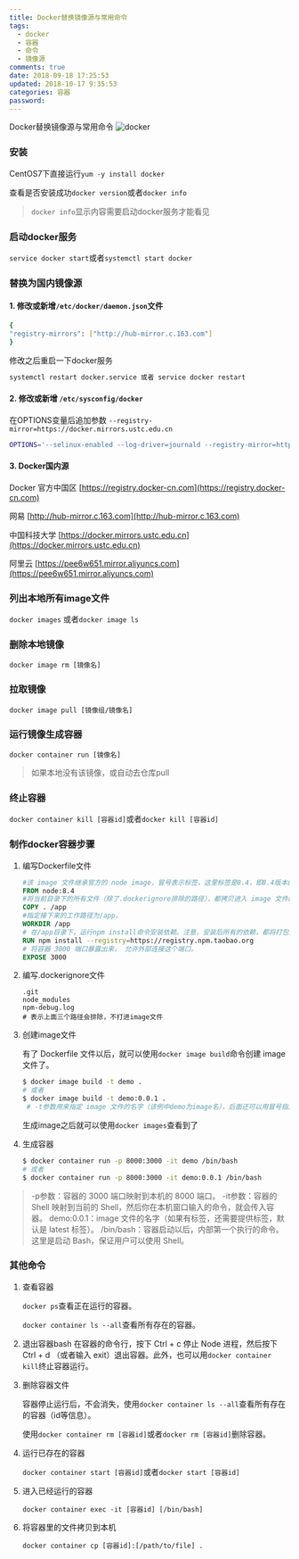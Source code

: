 ```yaml
---
title: Docker替换镜像源与常用命令
tags:
  - docker
  - 容器
  - 命令
  - 镜像源
comments: true
date: 2018-09-18 17:25:53
updated: 2018-10-17 9:35:53
categories: 容器
password:
---
```

Docker替换镜像源与常用命令
![docker](http://ot87uvd34.bkt.clouddn.com/docker%E5%B8%B8%E7%94%A8%E5%91%BD%E4%BB%A4/docker.jpg)
<!-- more -->

### 安装

CentOS7下直接运行`yum -y install docker`

查看是否安装成功`docker version`或者`docker info`

> `docker info`显示内容需要启动docker服务才能看见

### 启动docker服务

`service docker start`或者`systemctl start docker`

### 替换为国内镜像源
#### 1. 修改或新增`/etc/docker/daemon.json`文件
```bash
{
"registry-mirrors": ["http://hub-mirror.c.163.com"]
}
```
修改之后重启一下docker服务
```bash
systemctl restart docker.service 或者 service docker restart
```
#### 2. 修改或新增 `/etc/sysconfig/docker`
在OPTIONS变量后追加参数  `--registry-mirror=https://docker.mirrors.ustc.edu.cn`
```bash
OPTIONS='--selinux-enabled --log-driver=journald --registry-mirror=https://docker.mirrors.ustc.edu.cn'
```
#### 3. Docker国内源
Docker 官方中国区
[https://registry.docker-cn.com](https://registry.docker-cn.com)

网易
[http://hub-mirror.c.163.com](http://hub-mirror.c.163.com)

中国科技大学
[https://docker.mirrors.ustc.edu.cn](https://docker.mirrors.ustc.edu.cn)

阿里云
[https://pee6w651.mirror.aliyuncs.com](https://pee6w651.mirror.aliyuncs.com)

### 列出本地所有image文件

`docker images` 或者`docker image ls`

### 删除本地镜像

`docker image rm [镜像名]`

### 拉取镜像

`docker image pull [镜像组/镜像名]`

### 运行镜像生成容器

`docker container run [镜像名]`

> 如果本地没有该镜像，或自动去仓库pull

### 终止容器

`docker container kill [容器id]`或者`docker kill [容器id]`

### 制作docker容器步骤

1. 编写Dockerfile文件

   ```dockerfile
   #该 image 文件继承官方的 node image，冒号表示标签，这里标签是8.4，即8.4版本的 node。
   FROM node:8.4
   #将当前目录下的所有文件（除了.dockerignore排除的路径），都拷贝进入 image 文件的/app目录。
   COPY . /app
   #指定接下来的工作路径为/app。
   WORKDIR /app
   # 在/app目录下，运行npm install命令安装依赖。注意，安装后所有的依赖，都将打包进入 image 文件。
   RUN npm install --registry=https://registry.npm.taobao.org
   # 将容器 3000 端口暴露出来， 允许外部连接这个端口。
   EXPOSE 3000
   ```

2. 编写.dockerignore文件

   ```
   .git
   node_modules
   npm-debug.log
   # 表示上面三个路径会排除，不打进image文件
   ```

3. 创建image文件

   有了 Dockerfile 文件以后，就可以使用`docker image build`命令创建 image 文件了。

   ```bash
   $ docker image build -t demo .
   # 或者
   $ docker image build -t demo:0.0.1 .
    # -t参数用来指定 image 文件的名字（该例中demo为image名），后面还可以用冒号指定标签。如果不指定，默认的标签就是latest。最后的那个点表示 Dockerfile 文件所在的路径，上例是当前路径，所以是一个点。
   ```
   生成image之后就可以使用`docker images`查看到了

4. 生成容器

   ```bash
   $ docker container run -p 8000:3000 -it demo /bin/bash
   # 或者
   $ docker container run -p 8000:3000 -it demo:0.0.1 /bin/bash
   ```
> -p参数：容器的 3000 端口映射到本机的 8000 端口。
> -it参数：容器的 Shell 映射到当前的 Shell，然后你在本机窗口输入的命令，就会传入容器。
> demo:0.0.1：image 文件的名字（如果有标签，还需要提供标签，默认是 latest 标签）。
> /bin/bash：容器启动以后，内部第一个执行的命令。这里是启动 Bash，保证用户可以使用 Shell。

### 其他命令

1. 查看容器

   `docker ps`查看正在运行的容器。

   `docker container ls --all`查看所有存在的容器。

2. 退出容器bash
   在容器的命令行，按下 Ctrl + c 停止 Node 进程，然后按下 Ctrl + d （或者输入 exit）退出容器。此外，也可以用`docker container kill`终止容器运行。

3. 删除容器文件

   容器停止运行后，不会消失，使用`docker container ls --all`查看所有存在的容器（id等信息）。

   使用`docker container rm [容器id]`或者`docker rm [容器id]`删除容器。

4. 运行已存在的容器

   `docker container start [容器id]`或者`docker start [容器id]`

5. 进入已经运行的容器

   `docker container exec -it [容器id] [/bin/bash]`

6. 将容器里的文件拷贝到本机

   `docker container cp [容器id]:[/path/to/file] .`


